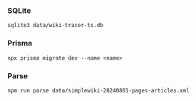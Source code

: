 ### SQLite

`sqlite3 data/wiki-tracer-ts.db`

### Prisma

`npx prisma migrate dev --name <name>`

### Parse

`npm run parse data/simplewiki-20240801-pages-articles.xml`
